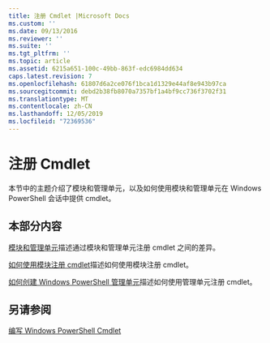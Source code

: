 ```yaml
---
title: 注册 Cmdlet |Microsoft Docs
ms.custom: ''
ms.date: 09/13/2016
ms.reviewer: ''
ms.suite: ''
ms.tgt_pltfrm: ''
ms.topic: article
ms.assetid: 6215a651-100c-49bb-863f-edc6984dd634
caps.latest.revision: 7
ms.openlocfilehash: 61807d6a2ce076f1bca1d1329e44af8e943b97ca
ms.sourcegitcommit: debd2b38fb8070a7357bf1a4bf9cc736f3702f31
ms.translationtype: MT
ms.contentlocale: zh-CN
ms.lasthandoff: 12/05/2019
ms.locfileid: "72369536"
---
```

# <a name="registering-cmdlets"></a>注册 Cmdlet

本节中的主题介绍了模块和管理单元，以及如何使用模块和管理单元在 Windows PowerShell 会话中提供 cmdlet。

## <a name="in-this-section"></a>本部分内容

[模块和管理单元](./modules-and-snap-ins.md)描述通过模块和管理单元注册 cmdlet 之间的差异。

[如何使用模块注册 cmdlet](./how-to-import-cmdlets-using-modules.md)描述如何使用模块注册 cmdlet。

[如何创建 Windows PowerShell 管理单元](./how-to-create-a-windows-powershell-snap-in.md)描述如何使用管理单元注册 cmdlet。

## <a name="see-also"></a>另请参阅

[编写 Windows PowerShell Cmdlet](./writing-a-windows-powershell-cmdlet.md)
